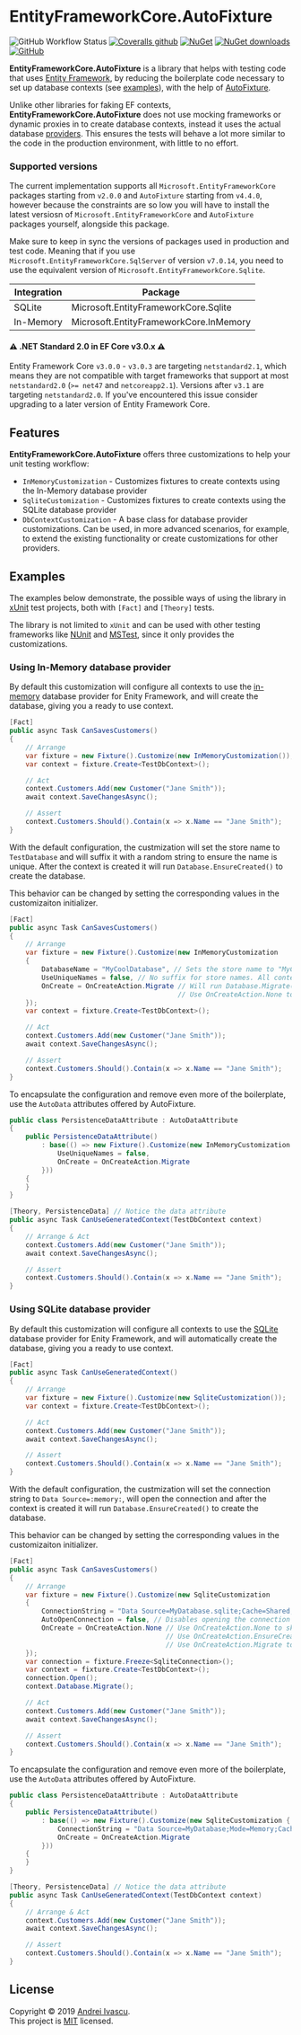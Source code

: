 # EntityFrameworkCore.AutoFixture

![GitHub Workflow Status](https://img.shields.io/github/actions/workflow/status/aivascu/EntityFrameworkCore.AutoFixture/release.yml?logo=github&style=flat-square)
[![Coveralls github](https://img.shields.io/coveralls/github/aivascu/EntityFrameworkCore.AutoFixture?logo=coveralls&style=flat-square)](https://coveralls.io/github/aivascu/EntityFrameworkCore.AutoFixture?branch=master)
[![NuGet](https://img.shields.io/nuget/v/EntityFrameworkCore.AutoFixture?logo=nuget&style=flat-square)](https://www.nuget.org/packages/EntityFrameworkCore.AutoFixture/)
[![NuGet downloads](https://img.shields.io/nuget/dt/EntityFrameworkCore.AutoFixture?logo=nuget&style=flat-square)](https://www.nuget.org/packages/EntityFrameworkCore.AutoFixture/)
[![GitHub](https://img.shields.io/github/license/aivascu/EntityFrameworkCore.AutoFixture?logo=MIT&style=flat-square)](https://licenses.nuget.org/MIT)

**EntityFrameworkCore.AutoFixture** is a library that helps with testing code that uses [Entity Framework](https://docs.microsoft.com/en-us/ef/core/), by reducing the boilerplate code necessary to set up database contexts (see [examples](#examples)), with the help of [AutoFixture](https://github.com/AutoFixture/AutoFixture).

Unlike other libraries for faking EF contexts, **EntityFrameworkCore.AutoFixture** does not use mocking frameworks or
dynamic proxies in to create database contexts, instead it uses the actual database [providers](https://docs.microsoft.com/en-us/ef/core/miscellaneous/testing/). This ensures the tests will behave a lot more similar to the code in the production environment, with little to no effort.

### Supported versions

The current implementation supports all `Microsoft.EntityFrameworkCore` packages starting from `v2.0.0` and `AutoFixture` starting from `v4.4.0`, however because the constraints are so low you will have to install the latest versiosn of `Microsoft.EntityFrameworkCore` and `AutoFixture` packages yourself, alongside this package.

Make sure to keep in sync the versions of packages used in production and test code. Meaning that if you use `Microsoft.EntityFrameworkCore.SqlServer` of version `v7.0.14`, you need to use the equivalent version of `Microsoft.EntityFrameworkCore.Sqlite`.

| Integration | Package                                |
|-------------|----------------------------------------|
| SQLite      | Microsoft.EntityFrameworkCore.Sqlite   |
| In-Memory   | Microsoft.EntityFrameworkCore.InMemory |

#### :warning: .NET Standard 2.0 in EF Core v3.0.x :warning:

Entity Framework Core `v3.0.0` - `v3.0.3` are targeting `netstandard2.1`, which means they are not compatible with
target frameworks that support at most `netstandard2.0` (`>= net47` and `netcoreapp2.1`).
Versions after `v3.1` are targeting `netstandard2.0`. If you've encountered this issue consider upgrading to a later
version of Entity Framework Core.

## Features

**EntityFrameworkCore.AutoFixture** offers three customizations to help your unit testing workflow:

- `InMemoryCustomization` - Customizes fixtures to create contexts using the In-Memory database provider
- `SqliteCustomization` - Customizes fixtures to create contexts using the SQLite database provider
- `DbContextCustomization` - A base class for database provider customizations. Can be used, in more advanced scenarios, for example, to extend the existing functionality or create customizations for other providers.

## Examples

The examples below demonstrate, the possible ways of using the library in [xUnit](https://xunit.net) test projects, both with `[Fact]` and `[Theory]` tests.

The library is not limited to `xUnit` and can be used with other testing frameworks like [NUnit](https://nunit.org) and [MSTest](https://docs.microsoft.com/en-us/dotnet/core/testing/unit-testing-with-mstest), since it only provides the customizations.

### Using In-Memory database provider

By default this customization will configure all contexts to use the [in-memory](https://docs.microsoft.com/en-us/ef/core/testing/testing-without-the-database#in-memory-provider) database provider for Enity Framework, and will create the database, giving you a ready to use context.

```csharp
[Fact]
public async Task CanSavesCustomers()
{
    // Arrange
    var fixture = new Fixture().Customize(new InMemoryCustomization());
    var context = fixture.Create<TestDbContext>();

    // Act
    context.Customers.Add(new Customer("Jane Smith"));
    await context.SaveChangesAsync();

    // Assert
    context.Customers.Should().Contain(x => x.Name == "Jane Smith");
}
```

With the default configuration, the custmization will set the store name to `TestDatabase` and will suffix it with a random string to ensure the name is unique. After the context is created it will run `Database.EnsureCreated()` to create the database.

This behavior can be changed by setting the corresponding values in the customizaiton initializer.

```csharp
[Fact]
public async Task CanSavesCustomers()
{
    // Arrange
    var fixture = new Fixture().Customize(new InMemoryCustomization
    {
        DatabaseName = "MyCoolDatabase", // Sets the store name to "MyCoolDatabase"
        UseUniqueNames = false, // No suffix for store names. All contexts will connect to same store
        OnCreate = OnCreateAction.Migrate // Will run Database.Migrate()
                                          // Use OnCreateAction.None to skip creating the database
    });
    var context = fixture.Create<TestDbContext>();

    // Act
    context.Customers.Add(new Customer("Jane Smith"));
    await context.SaveChangesAsync();

    // Assert
    context.Customers.Should().Contain(x => x.Name == "Jane Smith");
}
```

To encapsulate the configuration and remove even more of the boilerplate, use the `AutoData` attributes offered by AutoFixture.

```csharp
public class PersistenceDataAttribute : AutoDataAttribute
{
    public PersistenceDataAttribute()
        : base(() => new Fixture().Customize(new InMemoryCustomization {
            UseUniqueNames = false,
            OnCreate = OnCreateAction.Migrate
        }))
    {
    }
}
```

```csharp
[Theory, PersistenceData] // Notice the data attribute
public async Task CanUseGeneratedContext(TestDbContext context)
{
    // Arrange & Act
    context.Customers.Add(new Customer("Jane Smith"));
    await context.SaveChangesAsync();

    // Assert
    context.Customers.Should().Contain(x => x.Name == "Jane Smith");
}
```

### Using SQLite database provider

By default this customization will configure all contexts to use the [SQLite](https://docs.microsoft.com/en-us/ef/core/testing/testing-without-the-database#sqlite-in-memory) database provider for Enity Framework, and will automatically create the database, giving you a ready to use context.

```csharp
[Fact]
public async Task CanUseGeneratedContext()
{
    // Arrange
    var fixture = new Fixture().Customize(new SqliteCustomization());
    var context = fixture.Create<TestDbContext>();

    // Act
    context.Customers.Add(new Customer("Jane Smith"));
    await context.SaveChangesAsync();

    // Assert
    context.Customers.Should().Contain(x => x.Name == "Jane Smith");
}
```

With the default configuration, the custmization will set the connection string to `Data Source=:memory:`, will open the connection and after the context is created it will run `Database.EnsureCreated()` to create the database.

This behavior can be changed by setting the corresponding values in the customizaiton initializer.

```csharp
[Fact]
public async Task CanSavesCustomers()
{
    // Arrange
    var fixture = new Fixture().Customize(new SqliteCustomization
    {
        ConnectionString = "Data Source=MyDatabase.sqlite;Cache=Shared;", // Sets the connection string to connect to a file
        AutoOpenConnection = false, // Disables opening the connection by default. Affects all SqliteConnection instances.
        OnCreate = OnCreateAction.None // Use OnCreateAction.None to skip creating the database.
                                       // Use OnCreateAction.EnsureCreated to run Database.EnsureCreated() automatically
                                       // Use OnCreateAction.Migrate to run Database.Migrate() automatically
    });
    var connection = fixture.Freeze<SqliteConnection>();
    var context = fixture.Create<TestDbContext>();
    connection.Open();
    context.Database.Migrate();

    // Act
    context.Customers.Add(new Customer("Jane Smith"));
    await context.SaveChangesAsync();

    // Assert
    context.Customers.Should().Contain(x => x.Name == "Jane Smith");
}
```

To encapsulate the configuration and remove even more of the boilerplate, use the `AutoData` attributes offered by AutoFixture.

```csharp
public class PersistenceDataAttribute : AutoDataAttribute
{
    public PersistenceDataAttribute()
        : base(() => new Fixture().Customize(new SqliteCustomization {
            ConnectionString = "Data Source=MyDatabase;Mode=Memory;Cache=Shared;"
            OnCreate = OnCreateAction.Migrate
        }))
    {
    }
}
```

```csharp
[Theory, PersistenceData] // Notice the data attribute
public async Task CanUseGeneratedContext(TestDbContext context)
{
    // Arrange & Act
    context.Customers.Add(new Customer("Jane Smith"));
    await context.SaveChangesAsync();

    // Assert
    context.Customers.Should().Contain(x => x.Name == "Jane Smith");
}
```

## License

Copyright &copy; 2019 [Andrei Ivascu](https://github.com/aivascu).<br/>
This project is [MIT](https://github.com/aivascu/EntityFrameworkCore.AutoFixture/blob/master/LICENSE) licensed.
